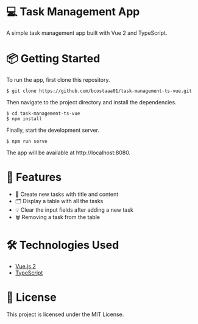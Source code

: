 # 💻 Task Management App

A simple task management app built with Vue 2 and TypeScript.

#  📦 Getting Started

To run the app, first clone this repository.

```shell
$ git clone https://github.com/bcostaaa01/task-management-ts-vue.git
```

Then navigate to the project directory and install the dependencies.

```shell
$ cd task-management-ts-vue
$ npm install
```

Finally, start the development server.

```shell
$ npm run serve
```

The app will be available at http://localhost:8080.

# 🚀 Features

- 📝 Create new tasks with title and content
- 🗂️ Display a table with all the tasks
- 💡 Clear the input fields after adding a new task
- 🗑 Removing a task from the table

# 🛠️ Technologies Used

- [Vue.js 2](https://v2.vuejs.org/)
- [TypeScript](https://www.typescriptlang.org/)

# 📄 License

This project is licensed under the MIT License.
